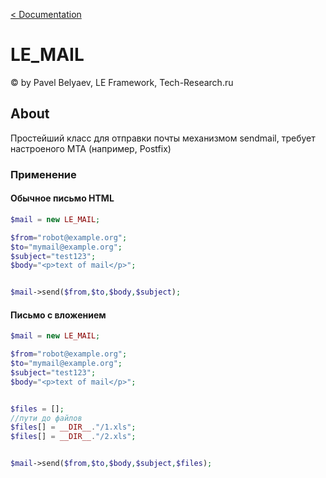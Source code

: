 [< Documentation](../)
# LE_MAIL
&copy; by Pavel Belyaev, LE Framework, Tech-Research.ru

## About
Простейший класс для отправки почты механизмом sendmail, требует настроеного MTA (например, Postfix)

### Применение

#### Обычное письмо HTML
```php
$mail = new LE_MAIL;

$from="robot@example.org";
$to="mymail@example.org";
$subject="test123";
$body="<p>text of mail</p>";


$mail->send($from,$to,$body,$subject);
```
#### Письмо с вложением
```php
$mail = new LE_MAIL;

$from="robot@example.org";
$to="mymail@example.org";
$subject="test123";
$body="<p>text of mail</p>";


$files = [];
//пути до файлов
$files[] = __DIR__."/1.xls";
$files[] = __DIR__."/2.xls";


$mail->send($from,$to,$body,$subject,$files);
```